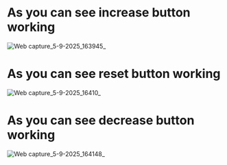 # As you can see increase button working
![Web capture_5-9-2025_163945_](https://github.com/user-attachments/assets/cf53bd1e-8c62-4eae-8e0f-cd788765a207)
# As you can see reset button working
![Web capture_5-9-2025_16410_](https://github.com/user-attachments/assets/29856408-107b-4f5b-8377-edbf159268dd)
# As you can see decrease button working
![Web capture_5-9-2025_164148_](https://github.com/user-attachments/assets/807cadbb-5353-4c78-b816-6b8900b663dc)
